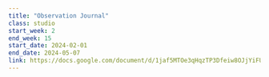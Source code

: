 ```yaml
---
title: "Observation Journal"
class: studio
start_week: 2
end_week: 15
start_date: 2024-02-01
end_date: 2024-05-07
link: https://docs.google.com/document/d/1jaf5MTOe3qHqzTP3Dfeiw8OJjYiFU0566CMFjPlULyg
---
```


